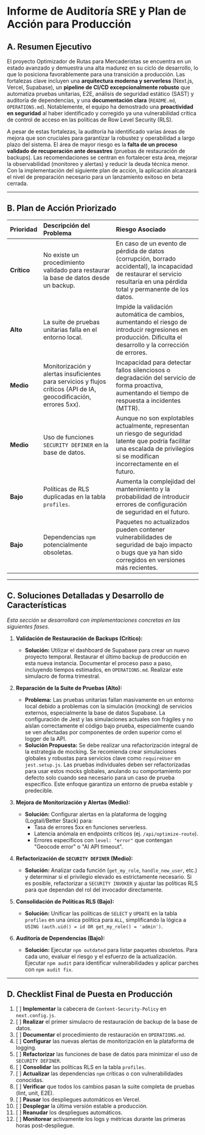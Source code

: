 # Informe de Auditoría SRE y Plan de Acción para Producción

## A. Resumen Ejecutivo

El proyecto Optimizador de Rutas para Mercaderistas se encuentra en un estado avanzado y demuestra una alta madurez en su ciclo de desarrollo, lo que lo posiciona favorablemente para una transición a producción. Las fortalezas clave incluyen una **arquitectura moderna y serverless** (Next.js, Vercel, Supabase), un **pipeline de CI/CD excepcionalmente robusto** que automatiza pruebas unitarias, E2E, análisis de seguridad estático (SAST) y auditoría de dependencias, y una **documentación clara** (`README.md`, `OPERATIONS.md`). Notablemente, el equipo ha demostrado una **proactividad en seguridad** al haber identificado y corregido ya una vulnerabilidad crítica de control de acceso en las políticas de Row Level Security (RLS).

A pesar de estas fortalezas, la auditoría ha identificado varias áreas de mejora que son cruciales para garantizar la robustez y operabilidad a largo plazo del sistema. El área de mayor riesgo es la **falta de un proceso validado de recuperación ante desastres** (pruebas de restauración de backups). Las recomendaciones se centran en fortalecer esta área, mejorar la observabilidad (monitoreo y alertas) y reducir la deuda técnica menor. Con la implementación del siguiente plan de acción, la aplicación alcanzará el nivel de preparación necesario para un lanzamiento exitoso en beta cerrada.

---

## B. Plan de Acción Priorizado

| Prioridad | Descripción del Problema                                                                                             | Riesgo Asociado                                                                                                                              |
| :-------- | :------------------------------------------------------------------------------------------------------------------- | :------------------------------------------------------------------------------------------------------------------------------------------- |
| **Crítico** | No existe un procedimiento validado para restaurar la base de datos desde un backup.                                 | En caso de un evento de pérdida de datos (corrupción, borrado accidental), la incapacidad de restaurar el servicio resultaría en una pérdida total y permanente de los datos. |
| **Alto**    | La suite de pruebas unitarias falla en el entorno local.                                                             | Impide la validación automática de cambios, aumentando el riesgo de introducir regresiones en producción. Dificulta el desarrollo y la corrección de errores. |
| **Medio**   | Monitorización y alertas insuficientes para servicios y flujos críticos (API de IA, geocodificación, errores 5xx). | Incapacidad para detectar fallos silenciosos o degradación del servicio de forma proactiva, aumentando el tiempo de respuesta a incidentes (MTTR). |
| **Medio**   | Uso de funciones `SECURITY DEFINER` en la base de datos.                                                             | Aunque no son explotables actualmente, representan un riesgo de seguridad latente que podría facilitar una escalada de privilegios si se modifican incorrectamente en el futuro. |
| **Bajo**    | Políticas de RLS duplicadas en la tabla `profiles`.                                                                  | Aumenta la complejidad del mantenimiento y la probabilidad de introducir errores de configuración de seguridad en el futuro.                 |
| **Bajo**    | Dependencias `npm` potencialmente obsoletas.                                                                        | Paquetes no actualizados pueden contener vulnerabilidades de seguridad de bajo impacto o bugs que ya han sido corregidos en versiones más recientes. |

---

## C. Soluciones Detalladas y Desarrollo de Características

*Esta sección se desarrollará con implementaciones concretas en las siguientes fases.*

1.  **Validación de Restauración de Backups (Crítico):**
    *   **Solución:** Utilizar el dashboard de Supabase para crear un nuevo proyecto temporal. Restaurar el último backup de producción en esta nueva instancia. Documentar el proceso paso a paso, incluyendo tiempos estimados, en `OPERATIONS.md`. Realizar este simulacro de forma trimestral.

2.  **Reparación de la Suite de Pruebas (Alto):**
    *   **Problema:** Las pruebas unitarias fallan masivamente en un entorno local debido a problemas con la simulación (mocking) de servicios externos, especialmente la base de datos Supabase. La configuración de Jest y las simulaciones actuales son frágiles y no aíslan correctamente el código bajo prueba, especialmente cuando se ven afectadas por componentes de orden superior como el logger de la API.
    *   **Solución Propuesta:** Se debe realizar una refactorización integral de la estrategia de mocking. Se recomienda crear simulaciones globales y robustas para servicios clave como `requireUser` en `jest.setup.js`. Las pruebas individuales deben ser refactorizadas para usar estos mocks globales, anulando su comportamiento por defecto solo cuando sea necesario para un caso de prueba específico. Este enfoque garantiza un entorno de prueba estable y predecible.

3.  **Mejora de Monitorización y Alertas (Medio):**
    *   **Solución:** Configurar alertas en la plataforma de logging (Logtail/Better Stack) para:
        *   Tasa de errores 5xx en funciones serverless.
        *   Latencia anómala en endpoints críticos (ej. `/api/optimize-route`).
        *   Errores específicos con `level: "error"` que contengan "Geocode error" o "AI API timeout".

4.  **Refactorización de `SECURITY DEFINER` (Medio):**
    *   **Solución:** Analizar cada función (`get_my_role`, `handle_new_user`, etc.) y determinar si el privilegio elevado es estrictamente necesario. Si es posible, refactorizar a `SECURITY INVOKER` y ajustar las políticas RLS para que dependan del rol del invocador directamente.

5.  **Consolidación de Políticas RLS (Bajo):**
    *   **Solución:** Unificar las políticas de `SELECT` y `UPDATE` en la tabla `profiles` en una única política para `ALL`, simplificando la lógica a `USING (auth.uid() = id OR get_my_role() = 'admin')`.

6.  **Auditoría de Dependencias (Bajo):**
    *   **Solución:** Ejecutar `npm outdated` para listar paquetes obsoletos. Para cada uno, evaluar el riesgo y el esfuerzo de la actualización. Ejecutar `npm audit` para identificar vulnerabilidades y aplicar parches con `npm audit fix`.

---

## D. Checklist Final de Puesta en Producción

1.  [ ] **Implementar** la cabecera de `Content-Security-Policy` en `next.config.js`.
2.  [ ] **Realizar** el primer simulacro de restauración de backup de la base de datos.
3.  [ ] **Documentar** el procedimiento de restauración en `OPERATIONS.md`.
4.  [ ] **Configurar** las nuevas alertas de monitorización en la plataforma de logging.
5.  [ ] **Refactorizar** las funciones de base de datos para minimizar el uso de `SECURITY DEFINER`.
6.  [ ] **Consolidar** las políticas RLS en la tabla `profiles`.
7.  [ ] **Actualizar** las dependencias `npm` críticas o con vulnerabilidades conocidas.
8.  [ ] **Verificar** que todos los cambios pasan la suite completa de pruebas (lint, unit, E2E).
9.  [ ] **Pausar** los despliegues automáticos en Vercel.
10. [ ] **Desplegar** la última versión estable a producción.
11. [ ] **Reanudar** los despliegues automáticos.
12. [ ] **Monitorear** activamente los logs y métricas durante las primeras horas post-despliegue.
